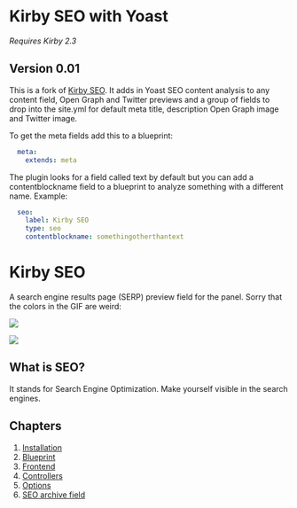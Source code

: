# Kirby SEO with Yoast

*Requires Kirby 2.3*

## Version 0.01
This is a fork of [Kirby SEO](https://raw.githubusercontent.com/jenstornell/kirby-seo/). It adds in Yoast SEO content analysis to any content field, Open Graph and Twitter previews and a group of fields to drop into the site.yml for default meta title, description Open Graph image and Twitter image.

To get the meta fields add this to a blueprint:

```yaml
  meta:
    extends: meta
```



The plugin looks for a field called text by default but you can add a contentblockname field to a blueprint to analyze something with a different name. Example:
```yaml
  seo:
    label: Kirby SEO
    type: seo
    contentblockname: somethingotherthantext
```

# Kirby SEO

A search engine results page (SERP) preview field for the panel. Sorry that the colors in the GIF are weird:

![](https://raw.githubusercontent.com/jenstornell/kirby-seo/master/preview4.gif)

![](https://raw.githubusercontent.com/jenstornell/kirby-seo/master/archive.gif)

## What is SEO?

It stands for Search Engine Optimization. Make yourself visible in the search engines.

## Chapters

1. [Installation](https://github.com/jenstornell/kirby-seo/blob/master/docs/INSTALL.md)
1. [Blueprint](https://github.com/jenstornell/kirby-seo/blob/master/docs/BLUEPRINT.md)
1. [Frontend](https://github.com/jenstornell/kirby-seo/blob/master/docs/FRONTEND.md)
1. [Controllers](https://github.com/jenstornell/kirby-seo/blob/master/docs/CONTROLLERS.md)
1. [Options](https://github.com/jenstornell/kirby-seo/blob/master/docs/OPTIONS.md)
1. [SEO archive field](https://github.com/jenstornell/kirby-seo/blob/master/docs/ARCHIVE.md)
